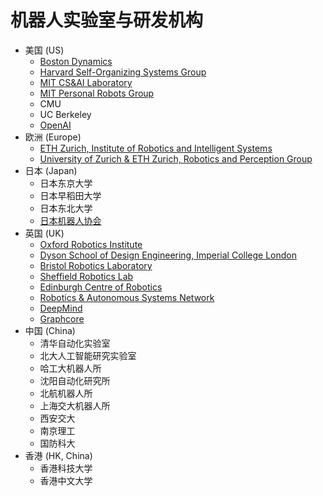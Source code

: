 # 机器人实验室与研发机构
- 美国 (US)
    - [Boston Dynamics](https://bostondynamics.com)	
    - [Harvard Self-Organizing Systems Group](https://eecs.harvard.edu/ssr)	
    - [MIT CS&AI Laboratory](https://csail.mit.edu)	
    - [MIT Personal Robots Group](https://robotic.media.mit.edu)
    - CMU
    - UC Berkeley
    - [OpenAI](https://openai.com/)
- 欧洲 (Europe)
    - [ETH Zurich, Institute of Robotics and Intelligent Systems](https://www.iris.ethz.ch/) 
    - [University of Zurich & ETH Zurich, Robotics and Perception Group](http://rpg.ifi.uzh.ch/)
- 日本 (Japan)
    - 日本东京大学
    - 日本早稻田大学
    - 日本东北大学
    - [日本机器人协会](https://www.rsj.or.jp/en/)
- 英国 (UK)
    - [Oxford Robotics Institute](https://ori.ox.ac.uk/)
    - [Dyson School of Design Engineering, Imperial College London](https://www.imperial.ac.uk/design-engineering/research/robotics-and-manufacturing/robotics/)
    - [Bristol Robotics Laboratory](https://brl.ac.uk)
    - [Sheffield Robotics Lab](https://sheffieldrobotics.ac.uk)	
    - [Edinburgh Centre of Robotics](https://edinburgh-robotics.org)
    - [Robotics & Autonomous Systems Network](https://ukras.org)
    - [DeepMind](https://deepmind.com)
    - [Graphcore](https://www.graphcore.ai/)
- 中国 (China)
    - 清华自动化实验室
    - 北大人工智能研究实验室
    - 哈工大机器人所
    - 沈阳自动化研究所
    - 北航机器人所
    - 上海交大机器人所
    - 西安交大
    - 南京理工
    - 国防科大
- 香港 (HK, China)
    - 香港科技大学
    - 香港中文大学
